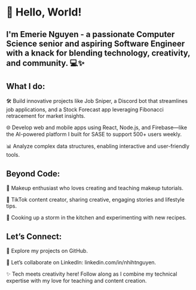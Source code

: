 # 👋 Hello, World! 
## I'm Emerie Nguyen - a passionate Computer Science senior and aspiring Software Engineer with a knack for blending technology, creativity, and community. 💻✨

## What I do:
🛠️ Build innovative projects like Job Sniper, a Discord bot that streamlines job applications, and a Stock Forecast app leveraging Fibonacci retracement for market insights.

🌐 Develop web and mobile apps using React, Node.js, and Firebase—like the AI-powered platform I built for SASE to support 500+ users weekly.

📊 Analyze complex data structures, enabling interactive and user-friendly tools.

## Beyond Code:
💄 Makeup enthusiast who loves creating and teaching makeup tutorials.

🎥 TikTok content creator, sharing creative, engaging stories and lifestyle tips.

🍳 Cooking up a storm in the kitchen and experimenting with new recipes.

## Let’s Connect:
🌟 Explore my projects on GitHub.

💼 Let’s collaborate on LinkedIn: linkedin.com/in/nhihtnguyen.

✨ Tech meets creativity here! Follow along as I combine my technical expertise with my love for teaching and content creation.


